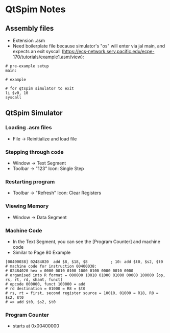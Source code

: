 # QtSpim Notes

## Assembly files

- Extension .asm
- Need boilerplate file because simulator's "os" will enter via jal main, and expects an exit syscall (https://ecs-network.serv.pacific.edu/ecpe-170/tutorials/example1.asm/view):

```
# pre-example setup
main:

# example

# for qtspim simulator to exit
li $v0, 10
syscall
```

## QtSpim Simulator

### Loading .asm files

- File -> Reinitialize and load file

### Stepping through code

- Window -> Text Segment
- Toolbar -> "123" Icon: Single Step

### Restarting program

- Toolbar -> "Refresh" Icon: Clear Registers

### Viewing Memory

- Window -> Data Segment

### Machine Code

- In the Text Segment, you can see the [Program Counter] and machine code
- Similar to Page 80 Example

```
[00400038] 02484020  add $8, $18, $8          ; 10: add $t0, $s2, $t0
# machine code for instruction 00400038:
# 02484020 hex = 0000 0010 0100 1000 0100 0000 0010 0000
# organised into R format = 000000 10010 01000 01000 00000 100000 [op, rs, rt, rd, shamt, funct]
# opcode 000000, funct 100000 = add
# rd destination = 01000 = R8 = $t0
# rs, rt = first, second register source = 10010, 01000 = R18, R8 = $s2, $t0
# => add $t0, $s2, $t0
```

### Program Counter

- starts at 0x00400000
